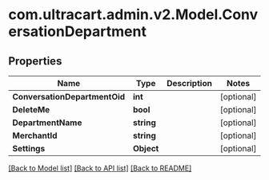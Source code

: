 
# com.ultracart.admin.v2.Model.ConversationDepartment

## Properties

Name | Type | Description | Notes
------------ | ------------- | ------------- | -------------
**ConversationDepartmentOid** | **int** |  | [optional] 
**DeleteMe** | **bool** |  | [optional] 
**DepartmentName** | **string** |  | [optional] 
**MerchantId** | **string** |  | [optional] 
**Settings** | **Object** |  | [optional] 

[[Back to Model list]](../README.md#documentation-for-models)
[[Back to API list]](../README.md#documentation-for-api-endpoints)
[[Back to README]](../README.md)

